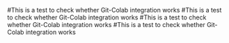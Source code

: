 #This is a test to check whether Git-Colab integration works
#This is a test to check whether Git-Colab integration works
#This is a test to check whether Git-Colab integration works
#This is a test to check whether Git-Colab integration works
